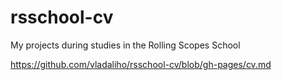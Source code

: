 # rsschool-cv
My projects during studies in the Rolling Scopes School 

https://github.com/vladaliho/rsschool-cv/blob/gh-pages/cv.md